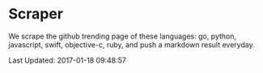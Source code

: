 # Scraper

We scrape the github trending page of these languages: go, python, javascript, swift, objective-c, ruby, and push a markdown result everyday.

Last Updated: 2017-01-18 09:48:57